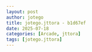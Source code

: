```yaml
---
layout: post
author: jotego
title: jotego.jttora - b1d67ef
date: 2025-07-18
categories: [Arcade, jttora]
tags: [jotego.jttora]
---
```



